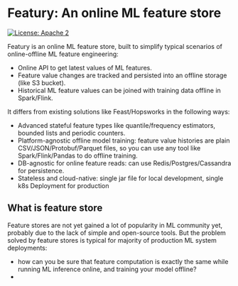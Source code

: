 # Featury: An online ML feature store
[![License: Apache 2](https://img.shields.io/badge/License-Apache2-green.svg)](https://opensource.org/licenses/Apache-2.0)

Featury is an online ML feature store, built to simplify typical scenarios of online-offline 
ML feature engineering:
* Online API to get latest values of ML features.
* Feature value changes are tracked and persisted into an offline storage (like S3 bucket).
* Historical ML feature values can be joined with training data offline in Spark/Flink.

It differs from existing solutions like Feast/Hopsworks in the following ways:
* Advanced stateful feature types like quantile/frequency estimators, bounded lists 
  and periodic counters.
* Platform-agnostic offline model training: feature value histories are plain CSV/JSON/Protobuf/Parquet
  files, so you can use any tool like Spark/Flink/Pandas to do offline training.
* DB-agnostic for online feature reads: can use Redis/Postgres/Cassandra for persistence.
* Stateless and cloud-native: single jar file for local development, single k8s Deployment for production

## What is feature store

Feature stores are not yet gained a lot of popularity in ML community yet, probably due to the lack of
simple and open-source tools. But the problem solved by feature stores is typical for majority of
production ML system deployments:
* how can you be sure that feature computation is exactly the same while running ML inference online, 
  and training your model offline?
* 